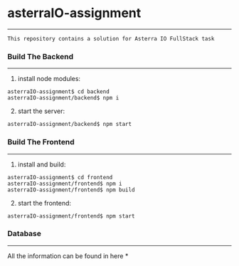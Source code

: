 # asterraIO-assignment

--- 

```textmate
This repository contains a solution for Asterra IO FullStack task
```

### Build The Backend

---
1. install node modules:
```shell
asterraIO-assignment$ cd backend
asterraIO-assignment/backend$ npm i
```
2. start the server:
```shell
asterraIO-assignment/backend$ npm start
```

### Build The Frontend

---
1. install and build:
```shell
asterraIO-assignment$ cd frontend
asterraIO-assignment/frontend$ npm i
asterraIO-assignment/frontend$ npm build
```
2. start the frontend:
```shell
asterraIO-assignment/frontend$ npm start
```

### Database 

---

All the information can be found in here 
* 